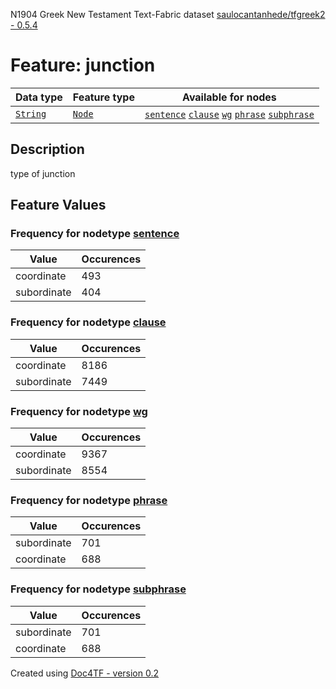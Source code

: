 N1904 Greek New Testament Text-Fabric dataset [saulocantanhede/tfgreek2 - 0.5.4](https://github.com/saulocantanhede/tfgreek2)
# Feature: junction
Data type|Feature type|Available for nodes
---|---|---
[`String`](featurebydatatype.md#string)|[`Node`](featurebytype.md#node)| [`sentence`](featurebynodetype.md#sentence)  [`clause`](featurebynodetype.md#clause)  [`wg`](featurebynodetype.md#wg)  [`phrase`](featurebynodetype.md#phrase)  [`subphrase`](featurebynodetype.md#subphrase) 
## Description
type of junction
## Feature Values
### Frequency for nodetype [sentence](featurebynodetype.md#sentence)
Value|Occurences
---|---
coordinate|493
subordinate|404
### Frequency for nodetype [clause](featurebynodetype.md#clause)
Value|Occurences
---|---
coordinate|8186
subordinate|7449
### Frequency for nodetype [wg](featurebynodetype.md#wg)
Value|Occurences
---|---
coordinate|9367
subordinate|8554
### Frequency for nodetype [phrase](featurebynodetype.md#phrase)
Value|Occurences
---|---
subordinate|701
coordinate|688
### Frequency for nodetype [subphrase](featurebynodetype.md#subphrase)
Value|Occurences
---|---
subordinate|701
coordinate|688
 

Created using [Doc4TF - version 0.2](https://github.com/tonyjurg/Doc4TF) 